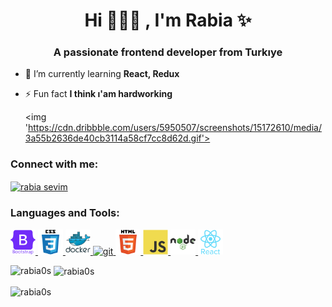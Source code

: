  

<h1 align="center">Hi 🙋🏻‍♀️ , I'm Rabia ✨</h1>
<h3 align="center">A passionate frontend developer from Turkıye</h3>

- 🌱 I’m currently learning **React, Redux**

- ⚡ Fun fact **I think ı'am hardworking**

  <img 'https://cdn.dribbble.com/users/5950507/screenshots/15172610/media/3a55b2636de40cb3114a58cf7cc8d62d.gif'><img> 

<h3 align="left">Connect with me:</h3>
<p align="left">
<a href="https://linkedin.com/in/rabia sevim" target="blank"><img align="center" src="https://raw.githubusercontent.com/rahuldkjain/github-profile-readme-generator/master/src/images/icons/Social/linked-in-alt.svg" alt="rabia sevim" height="30" width="40" /></a>
</p>

<h3 align="left">Languages and Tools:</h3>
<p align="left"> <a href="https://getbootstrap.com" target="_blank" rel="noreferrer"> <img src="https://raw.githubusercontent.com/devicons/devicon/master/icons/bootstrap/bootstrap-plain-wordmark.svg" alt="bootstrap" width="40" height="40"/> </a> <a href="https://www.w3schools.com/css/" target="_blank" rel="noreferrer"> <img src="https://raw.githubusercontent.com/devicons/devicon/master/icons/css3/css3-original-wordmark.svg" alt="css3" width="40" height="40"/> </a> <a href="https://www.docker.com/" target="_blank" rel="noreferrer"> <img src="https://raw.githubusercontent.com/devicons/devicon/master/icons/docker/docker-original-wordmark.svg" alt="docker" width="40" height="40"/> </a> <a href="https://git-scm.com/" target="_blank" rel="noreferrer"> <img src="https://www.vectorlogo.zone/logos/git-scm/git-scm-icon.svg" alt="git" width="40" height="40"/> </a> <a href="https://www.w3.org/html/" target="_blank" rel="noreferrer"> <img src="https://raw.githubusercontent.com/devicons/devicon/master/icons/html5/html5-original-wordmark.svg" alt="html5" width="40" height="40"/> </a> <a href="https://developer.mozilla.org/en-US/docs/Web/JavaScript" target="_blank" rel="noreferrer"> <img src="https://raw.githubusercontent.com/devicons/devicon/master/icons/javascript/javascript-original.svg" alt="javascript" width="40" height="40"/> </a> <a href="https://nodejs.org" target="_blank" rel="noreferrer"> <img src="https://raw.githubusercontent.com/devicons/devicon/master/icons/nodejs/nodejs-original-wordmark.svg" alt="nodejs" width="40" height="40"/> </a> <a href="https://reactjs.org/" target="_blank" rel="noreferrer"> <img src="https://raw.githubusercontent.com/devicons/devicon/master/icons/react/react-original-wordmark.svg" alt="react" width="40" height="40"/> </a> </p>

<p><img align="left" src="https://github-readme-stats.vercel.app/api/top-langs?username=rabia0s&show_icons=true&locale=en&layout=compact" alt="rabia0s" /></p>

<p>&nbsp;<img align="center" src="https://github-readme-stats.vercel.app/api?username=rabia0s&show_icons=true&locale=en" alt="rabia0s" /></p>

<p><img align="center" src="https://github-readme-streak-stats.herokuapp.com/?user=rabia0s&" alt="rabia0s" /></p>





